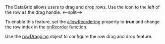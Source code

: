 The DataGrid allows users to drag and drop rows. Use the icon to the left of the row as the drag handle.
<--split-->

To enable this feature, set the [allowReordering](/Documentation/ApiReference/UI_Components/dxDataGrid/Configuration/rowDragging/#allowReordering) property to **true** and change the row index in the [onReorder](/Documentation/ApiReference/UI_Components/dxDataGrid/Configuration/rowDragging/#onReorder) function.

Use the [rowDragging](/Documentation/ApiReference/UI_Components/dxDataGrid/Configuration/rowDragging/) object to configure the row drag and drop feature.
